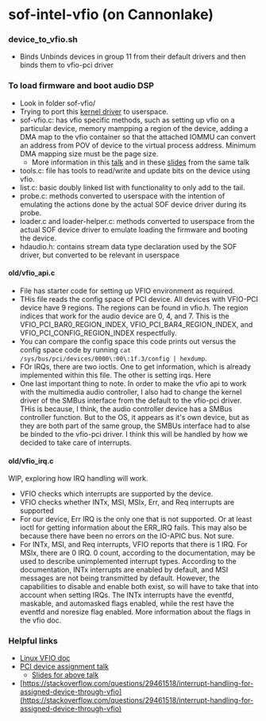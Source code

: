 # sof-intel-vfio (on Cannonlake)

### device_to_vfio.sh
* Binds Unbinds devices in group 11 from their default drivers and then binds them to vfio-pci driver


### To load firmware and boot audio DSP
* Look in folder sof-vfio/
* Trying to port this [kernel driver](https://github.com/thesofproject/linux/tree/topic/sof-dev/sound/soc/sof/intel) to userspace.
* sof-vfio.c: has vfio specific methods, such as setting up vfio on a particular device, memory mampping a region of the device, adding a DMA map to the vfio container so that the attached IOMMU can convert an address from POV of device to the virtual process address. Minimum DMA mapping size must be the page size. 
  * More information in this <a href="https://www.youtube.com/watch?v=WFkdTFTOTpA" target="_blank">talk</a> and in these [slides](helpful/01x04-Alex_Williamson-An_Introduction_to_PCI_Device_Assignment_with_VFIO.pdf) from the same talk
* tools.c: file has tools to read/write and update bits on the device using vfio.
* list.c: basic doubly linked list with functionality to only add to the tail.
* probe.c: methods converted to userspace with the intention of emulating the actions done by the actual SOF device driver during its probe.
* loader.c and loader-helper.c: methods converted to userspace from the actual SOF device driver to emulate loading the firmware and booting the device.
* hdaudio.h: contains stream data type declaration used by the SOF driver, but converted to be relevant in userspace 

#### old/vfio_api.c
* File has starter code for setting up VFIO environment as required.
* THis file reads the config space of PCI device. All devices with VFIO-PCI device have 9 regions. The regions can be found in vfio.h. The region indices that work for the audio device are 0, 4, and 7. This is the VFIO_PCI_BAR0_REGION_INDEX, VFIO_PCI_BAR4_REGION_INDEX, and VFIO_PCI_CONFIG_REGION_INDEX respectfully. 
* You can compare the config space this code prints out versus the config space code by running `cat /sys/bus/pci/devices/0000\:00\:1f.3/config | hexdump`. 
* FOr IRQs, there are two ioctls. One to get information, which is already implemented within this file. The other is setting irqs. Here 
* One last important thing to note. In order to make the vfio api to work with the multimedia audio controller, I also had to change the kernel driver of the SMBus interface from the default to the vfio-pci driver. THis is because, I think, the audio controller device has a SMBus controller function. But to the OS, it appears as it's own device, but as they are both part of the same group, the SMBUs interface had to alse be binded to the vfio-pci driver. I think this will be handled by how we decided to take care of interrupts. 

#### old/vfio_irq.c
WIP, exploring how IRQ handling will work.
* VFIO checks which interrupts are supported by the device.
* VFIO checks whether INTx, MSI, MSIx, Err, and Req interrupts are supported
* For our device, Err IRQ is the only one that is not supported. Or at least ioctl for getting information about the ERR_IRQ fails. This may also be because there have been no errors on the IO-APIC bus. Not sure.
* For INTx, MSI, and Req interrupts, VFIO reports that there is 1 IRQ. For MSIx, there are 0 IRQ. 0 count, according to the documentation, may be used to describe unimplemented interrupt types. According to the documentation, INTx interrupts are enabled by default, and MSI messages are not being transmitted by default. However, the capabilities to disable and enable both exist, so will have to take that into account when setting IRQs. The INTx interrupts have the eventfd, maskable, and automasked flags enabled, while the rest have the eventfd and noresize flag enabled. More information about the flags in the vfio doc. 


### Helpful links
* [Linux VFIO doc](https://www.kernel.org/doc/Documentation/vfio.txt)
* [PCI device assignment talk](https://www.youtube.com/watch?v=WFkdTFTOTpA)
  * [Slides for above talk](helpful/01x04-Alex_Williamson-An_Introduction_to_PCI_Device_Assignment_with_VFIO.pdf)
* [https://stackoverflow.com/questions/29461518/interrupt-handling-for-assigned-device-through-vfio](https://stackoverflow.com/questions/29461518/interrupt-handling-for-assigned-device-through-vfio)
